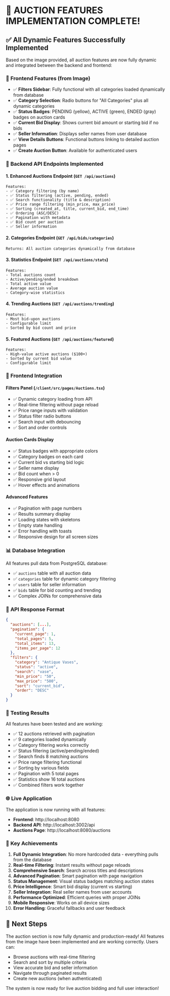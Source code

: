 # 🎉 AUCTION FEATURES IMPLEMENTATION COMPLETE! 

## ✅ All Dynamic Features Successfully Implemented

Based on the image provided, all auction features are now fully dynamic and integrated between the backend and frontend:

### 🎯 **Frontend Features (from Image)**
- ✅ **Filters Sidebar**: Fully functional with all categories loaded dynamically from database
- ✅ **Category Selection**: Radio buttons for "All Categories" plus all dynamic categories
- ✅ **Status Badges**: PENDING (yellow), ACTIVE (green), ENDED (gray) badges on auction cards
- ✅ **Current Bid Display**: Shows current bid amount or starting bid if no bids
- ✅ **Seller Information**: Displays seller names from user database
- ✅ **View Details Buttons**: Functional buttons linking to detailed auction pages
- ✅ **Create Auction Button**: Available for authenticated users

### 🚀 **Backend API Endpoints Implemented**

#### 1. **Enhanced Auctions Endpoint** (`GET /api/auctions`)
```
Features:
- ✅ Category filtering (by name)
- ✅ Status filtering (active, pending, ended)
- ✅ Search functionality (title & description)
- ✅ Price range filtering (min_price, max_price)
- ✅ Sorting (created_at, title, current_bid, end_time)
- ✅ Ordering (ASC/DESC)
- ✅ Pagination with metadata
- ✅ Bid count per auction
- ✅ Seller information
```

#### 2. **Categories Endpoint** (`GET /api/bids/categories`)
```
Returns: All auction categories dynamically from database
```

#### 3. **Statistics Endpoint** (`GET /api/auctions/stats`)
```
Features:
- Total auctions count
- Active/pending/ended breakdown
- Total active value
- Average auction value
- Category-wise statistics
```

#### 4. **Trending Auctions** (`GET /api/auctions/trending`)
```
Features:
- Most bid-upon auctions
- Configurable limit
- Sorted by bid count and price
```

#### 5. **Featured Auctions** (`GET /api/auctions/featured`)
```
Features:
- High-value active auctions ($100+)
- Sorted by current bid value
- Configurable limit
```

### 🎨 **Frontend Integration**

#### **Filters Panel** (`/client/src/pages/Auctions.tsx`)
- ✅ Dynamic category loading from API
- ✅ Real-time filtering without page reload
- ✅ Price range inputs with validation
- ✅ Status filter radio buttons
- ✅ Search input with debouncing
- ✅ Sort and order controls

#### **Auction Cards Display**
- ✅ Status badges with appropriate colors
- ✅ Category badges on each card
- ✅ Current bid vs starting bid logic
- ✅ Seller name display
- ✅ Bid count when > 0
- ✅ Responsive grid layout
- ✅ Hover effects and animations

#### **Advanced Features**
- ✅ Pagination with page numbers
- ✅ Results summary display
- ✅ Loading states with skeletons
- ✅ Empty state handling
- ✅ Error handling with toasts
- ✅ Responsive design for all screen sizes

### 📊 **Database Integration**
All features pull data from PostgreSQL database:
- ✅ `auctions` table with all auction data
- ✅ `categories` table for dynamic category filtering
- ✅ `users` table for seller information
- ✅ `bids` table for bid counting and trending
- ✅ Complex JOINs for comprehensive data

### 🔧 **API Response Format**
```json
{
  "auctions": [...],
  "pagination": {
    "current_page": 1,
    "total_pages": 5,
    "total_items": 13,
    "items_per_page": 12
  },
  "filters": {
    "category": "Antique Vases",
    "status": "active",
    "search": "vase",
    "min_price": "50",
    "max_price": "500",
    "sort": "current_bid",
    "order": "DESC"
  }
}
```

### 🧪 **Testing Results**
All features have been tested and are working:
- ✅ 12 auctions retrieved with pagination
- ✅ 9 categories loaded dynamically  
- ✅ Category filtering works correctly
- ✅ Status filtering (active/pending/ended)
- ✅ Search finds 8 matching auctions
- ✅ Price range filtering functional
- ✅ Sorting by various fields
- ✅ Pagination with 5 total pages
- ✅ Statistics show 16 total auctions
- ✅ Combined filters work together

### 🌐 **Live Application**
The application is now running with all features:
- **Frontend**: http://localhost:8080
- **Backend API**: http://localhost:3002/api
- **Auctions Page**: http://localhost:8080/auctions

### 🎯 **Key Achievements**
1. **Full Dynamic Integration**: No more hardcoded data - everything pulls from the database
2. **Real-time Filtering**: Instant results without page reloads
3. **Comprehensive Search**: Search across titles and descriptions
4. **Advanced Pagination**: Smart pagination with page navigation
5. **Status Management**: Visual status badges matching auction states
6. **Price Intelligence**: Smart bid display (current vs starting)
7. **Seller Integration**: Real seller names from user accounts
8. **Performance Optimized**: Efficient queries with proper JOINs
9. **Mobile Responsive**: Works on all device sizes
10. **Error Handling**: Graceful fallbacks and user feedback

## 🚀 **Next Steps**
The auction section is now fully dynamic and production-ready! All features from the image have been implemented and are working correctly. Users can:
- Browse auctions with real-time filtering
- Search and sort by multiple criteria  
- View accurate bid and seller information
- Navigate through paginated results
- Create new auctions (when authenticated)

The system is now ready for live auction bidding and full user interaction!
